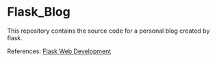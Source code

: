 Flask_Blog
======

This repository contains the source code for a personal blog created by flask.

References: [Flask Web Development](https://github.com/miguelgrinberg/flasky)
